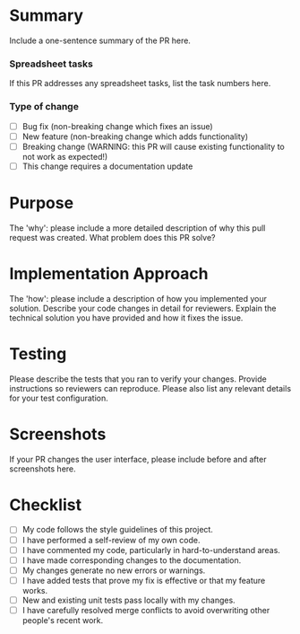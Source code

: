 # Summary

Include a one-sentence summary of the PR here.

### Spreadsheet tasks

If this PR addresses any spreadsheet tasks, list the task numbers here.

### Type of change

- [ ] Bug fix (non-breaking change which fixes an issue)
- [ ] New feature (non-breaking change which adds functionality)
- [ ] Breaking change (WARNING: this PR will cause existing functionality to not work as expected!)
- [ ] This change requires a documentation update

# Purpose

The 'why': please include a more detailed description of why this pull request
was created. What problem does this PR solve?

# Implementation Approach

The 'how': please include a description of how you implemented your solution.
Describe your code changes in detail for reviewers. Explain the technical
solution you have provided and how it fixes the issue.

# Testing

Please describe the tests that you ran to verify your changes.
Provide instructions so reviewers can reproduce.
Please also list any relevant details for your test configuration.

# Screenshots

If your PR changes the user interface, please include before and after screenshots here.

# Checklist

- [ ] My code follows the style guidelines of this project.
- [ ] I have performed a self-review of my own code.
- [ ] I have commented my code, particularly in hard-to-understand areas.
- [ ] I have made corresponding changes to the documentation.
- [ ] My changes generate no new errors or warnings.
- [ ] I have added tests that prove my fix is effective or that my feature works.
- [ ] New and existing unit tests pass locally with my changes.
- [ ] I have carefully resolved merge conflicts to avoid overwriting other people's recent work.
